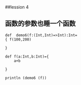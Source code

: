 ##lession  4
## 函数的参数也睡一个函数
```
def  demo6(f:(Int,Int)=>Int):Int=
{ f(100,200)
    
}

def f(a:Int,b:Int)={
    a+b
    
}

println (demo6 (f))
```
